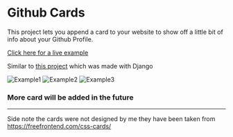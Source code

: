 # Github Cards

This project lets you append a card to your website to show off a little bit of info about your Github Profile.

[Click here for a live example](https://jarmahent.github.io/)

Similar to [this project](https://github.com/Jarmahent/DjangoGitUi/) which was made with Django

![Example1](https://i.imgur.com/oZHuvar.png "card1")
![Example2](https://i.imgur.com/ixjxhow.png "card2")
![Example3](https://i.imgur.com/UbgBSr9.png "card3")




### More card will be added in the future 




-------
Side note the cards were not designed by me they have been taken from https://freefrontend.com/css-cards/
